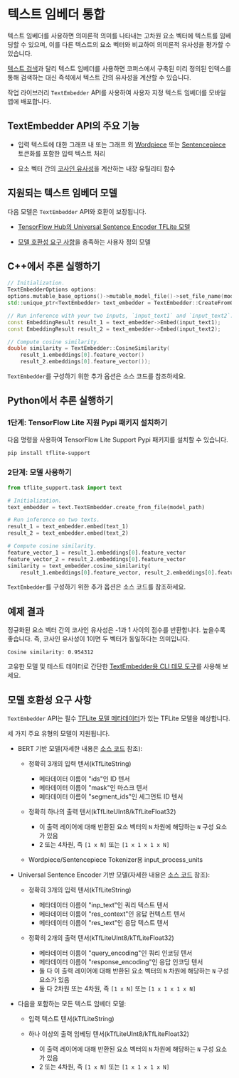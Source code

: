 # 텍스트 임베더 통합

텍스트 임베더를 사용하면 의미론적 의미를 나타내는 고차원 요소 벡터에 텍스트를 임베딩할 수 있으며, 이를 다른 텍스트의 요소 벡터와 비교하여 의미론적 유사성을 평가할 수 있습니다.

[텍스트 검색](https://www.tensorflow.org/lite/inference_with_metadata/task_library/text_searcher)과 달리 텍스트 임베더를 사용하면 코퍼스에서 구축된 미리 정의된 인덱스를 통해 검색하는 대신 즉석에서 텍스트 간의 유사성을 계산할 수 있습니다.

작업 라이브러리 `TextEmbedder` API를 사용하여 사용자 지정 텍스트 임베더를 모바일 앱에 배포합니다.

## TextEmbedder API의 주요 기능

- 입력 텍스트에 대한 그래프 내 또는 그래프 외 [Wordpiece](https://github.com/tensorflow/tflite-support/blob/master/tensorflow_lite_support/cc/text/tokenizers/bert_tokenizer.h) 또는 [Sentencepiece](https://github.com/tensorflow/tflite-support/blob/master/tensorflow_lite_support/cc/text/tokenizers/sentencepiece_tokenizer.h) 토큰화를 포함한 입력 텍스트 처리

- 요소 벡터 간의 [코사인 유사성](https://en.wikipedia.org/wiki/Cosine_similarity)을 계산하는 내장 유틸리티 함수

## 지원되는 텍스트 임베더 모델

다음 모델은 `TextEmbedder` API와 호환이 보장됩니다.

- [TensorFlow Hub의 Universal Sentence Encoder TFLite 모델](https://tfhub.dev/google/lite-model/universal-sentence-encoder-qa-ondevice/1)

- [모델 호환성 요구 사항](#model-compatibility-requirements)을 충족하는 사용자 정의 모델

## C++에서 추론 실행하기

```c++
// Initialization.
TextEmbedderOptions options:
options.mutable_base_options()->mutable_model_file()->set_file_name(model_path);
std::unique_ptr<TextEmbedder> text_embedder = TextEmbedder::CreateFromOptions(options).value();

// Run inference with your two inputs, `input_text1` and `input_text2`.
const EmbeddingResult result_1 = text_embedder->Embed(input_text1);
const EmbeddingResult result_2 = text_embedder->Embed(input_text2);

// Compute cosine similarity.
double similarity = TextEmbedder::CosineSimilarity(
    result_1.embeddings[0].feature_vector()
    result_2.embeddings[0].feature_vector());
```

<code>TextEmbedder</code>를 구성하기 위한 추가 옵션은 <a>소스 코드</a>를 참조하세요.

## Python에서 추론 실행하기

### 1단계: TensorFlow Lite 지원 Pypi 패키지 설치하기

다음 명령을 사용하여 TensorFlow Lite Support Pypi 패키지를 설치할 수 있습니다.

```sh
pip install tflite-support
```

### 2단계: 모델 사용하기

```python
from tflite_support.task import text

# Initialization.
text_embedder = text.TextEmbedder.create_from_file(model_path)

# Run inference on two texts.
result_1 = text_embedder.embed(text_1)
result_2 = text_embedder.embed(text_2)

# Compute cosine similarity.
feature_vector_1 = result_1.embeddings[0].feature_vector
feature_vector_2 = result_2.embeddings[0].feature_vector
similarity = text_embedder.cosine_similarity(
    result_1.embeddings[0].feature_vector, result_2.embeddings[0].feature_vector)
```

<code>TextEmbedder</code>를 구성하기 위한 추가 옵션은 <a>소스 코드</a>를 참조하세요.

## 예제 결과

정규화된 요소 벡터 간의 코사인 유사성은 -1과 1 사이의 점수를 반환합니다. 높을수록 좋습니다. 즉, 코사인 유사성이 1이면 두 벡터가 동일하다는 의미입니다.

```
Cosine similarity: 0.954312
```

고유한 모델 및 테스트 데이터로 간단한 [TextEmbedder용 CLI 데모 도구](https://github.com/tensorflow/tflite-support/tree/master/tensorflow_lite_support/examples/task/text/desktop#textembedder)를 사용해 보세요.

## 모델 호환성 요구 사항

`TextEmbedder` API는 필수 [TFLite 모델 메타데이터](https://www.tensorflow.org/lite/models/convert/metadata)가 있는 TFLite 모델을 예상합니다.

세 가지 주요 유형의 모델이 지원됩니다.

- BERT 기반 모델(자세한 내용은 [소스 코드](https://github.com/tensorflow/tflite-support/blob/master/tensorflow_lite_support/cc/task/text/utils/bert_utils.h) 참조):

    - 정확히 3개의 입력 텐서(kTfLiteString)

        - 메타데이터 이름이 "ids"인 ID 텐서
        - 메타데이터 이름이 "mask"인 마스크 텐서
        - 메타데이터 이름이 "segment_ids"인 세그먼트 ID 텐서

    - 정확히 하나의 출력 텐서(kTfLiteUInt8/kTfLiteFloat32)

        - 이 출력 레이어에 대해 반환된 요소 벡터의 `N` 차원에 해당하는 `N` 구성 요소가 있음
        - 2 또는 4차원, 즉 `[1 x N]` 또는 `[1 x 1 x 1 x N]`

    - Wordpiece/Sentencepiece Tokenizer용 input_process_units

- Universal Sentence Encoder 기반 모델(자세한 내용은 [소스 코드](https://github.com/tensorflow/tflite-support/blob/master/tensorflow_lite_support/cc/task/text/utils/universal_sentence_encoder_utils.h) 참조):

    - 정확히 3개의 입력 텐서(kTfLiteString)

        - 메타데이터 이름이 "inp_text"인 쿼리 텍스트 텐서
        - 메타데이터 이름이 "res_context"인 응답 컨텍스트 텐서
        - 메타데이터 이름이 "res_text"인 응답 텍스트 텐서

    - 정확히 2개의 출력 텐서(kTfLiteUInt8/kTfLiteFloat32)

        - 메타데이터 이름이 "query_encoding"인 쿼리 인코딩 텐서
        - 메타데이터 이름이 "response_encoding"인 응답 인코딩 텐서
        - 둘 다 이 출력 레이어에 대해 반환된 요소 벡터의 `N` 차원에 해당하는 `N` 구성 요소가 있음
        - 둘 다 2차원 또는 4차원, 즉 `[1 x N]` 또는 `[1 x 1 x 1 x N]`

- 다음을 포함하는 모든 텍스트 임베더 모델:

    - 입력 텍스트 텐서(kTfLiteString)

    - 하나 이상의 출력 임베딩 텐서(kTfLiteUInt8/kTfLiteFloat32)

        - 이 출력 레이어에 대해 반환된 요소 벡터의 `N` 차원에 해당하는 `N` 구성 요소가 있음
        - 2 또는 4차원, 즉 `[1 x N]` 또는 `[1 x 1 x 1 x N]`
